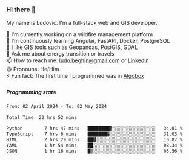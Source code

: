 ### Hi there 👋

My name is Ludovic. I'm a full-stack web and GIS developer.

 🔭 I’m currently working on a wildfire management platform<br/>
 🌱 I’m continuously learning Angular, FastAPI, Docker, PostgreSQL<br/>
 👯 I like GIS tools such as Geopandas, PostGIS, GDAL<br/>
 💬 Ask me about energy transition or travels<br/>
 📫 How to reach me: ludo.beghin@gmail.com or [Linkedin](https://www.linkedin.com/in/ludovic-beghin/)<br/>
 😄 Pronouns: He/Him<br/>
 ⚡ Fun fact: The first time I programmed was in [Algobox](https://fr.wikipedia.org/wiki/Algobox)<br/>

##### Programming stats
<!--START_SECTION:waka-->

```txt
From: 02 April 2024 - To: 02 May 2024

Total Time: 22 hrs 52 mins

Python        7 hrs 47 mins   ████████▓░░░░░░░░░░░░░░░░   34.01 %
TypeScript    7 hrs 6 mins    ███████▓░░░░░░░░░░░░░░░░░   31.03 %
HTML          2 hrs 29 mins   ██▓░░░░░░░░░░░░░░░░░░░░░░   10.87 %
YAML          1 hr 54 mins    ██░░░░░░░░░░░░░░░░░░░░░░░   08.34 %
JSON          1 hr 16 mins    █▒░░░░░░░░░░░░░░░░░░░░░░░   05.56 %
```

<!--END_SECTION:waka-->
